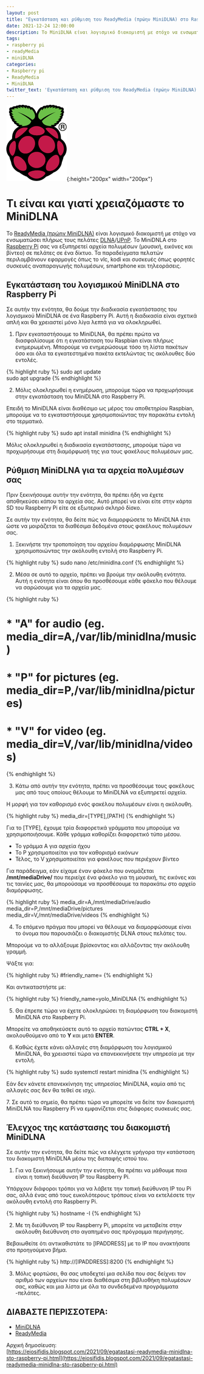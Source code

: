 ```yaml
---
layout: post
title: "Εγκατάσταση και ρύθμιση του ReadyMedia (πρώην MiniDLNA) στο Raspberry Pi"
date: 2021-12-24 12:00:00
description: Το MiniDLNA είναι λογισμικό διακομιστή με στόχο να ενσωματώσει πλήρως με τους πελάτες DLNA/UPnP. Εδώ θα δούμε πως εγκαθίστανται στο Raspberry Pi.
tags:
- raspberry pi
- readyMedia
- miniDLNA
categories:
- Raspberry pi
- ReadyMedia
- MiniDLNA
twitter_text: 'Εγκατάσταση και ρύθμιση του ReadyMedia (πρώην MiniDLNA) στο Raspberry Pi'
---
```


![Raspberry pi logo](/post_images/raspberrypi/raspberry-pi-logo.png "Raspberry Pi Logo"){:height="200px" width="200px"}


# Τι είναι και γιατί χρειαζόμαστε το MiniDLNA

Το [ReadyMedia (πρώην MiniDLNA)](https://sourceforge.net/projects/minidlna/) είναι λογισμικό διακομιστή με στόχο να ενσωματώσει πλήρως τους πελάτες [DLNA](http://en.wikipedia.org/wiki/Digital_Living_Network_Alliance)/[UPnP](http://en.wikipedia.org/wiki/Universal_Plug_and_Play). Το MiniDNLA στο [Raspberry Pi](https://www.raspberrypi.org/) σας να εξυπηρετεί αρχεία πολυμέσων (μουσική, εικόνες και βίντεο) σε πελάτες σε ένα δίκτυο. Τα παραδείγματα πελατών περιλαμβάνουν εφαρμογές όπως το vlc, kodi και συσκευές όπως φορητές συσκευές αναπαραγωγής πολυμέσων, smartphone και τηλεοράσεις.  
  
## Εγκατάσταση του λογισμικού MiniDLNA στο Raspberry Pi

Σε αυτήν την ενότητα, θα δούμε την διαδικασία εγκατάστασης του λογισμικού MiniDLNA σε ένα Raspberry Pi. Αυτή η διαδικασία είναι σχετικά απλή και θα χρειαστεί μόνο λίγα λεπτά για να ολοκληρωθεί.  
  
1. Πριν εγκαταστήσουμε το MiniDLNA, θα πρέπει πρώτα να διασφαλίσουμε ότι η εγκατάσταση του Raspbian είναι πλήρως ενημερωμένη. Μπορούμε να ενημερώσουμε τόσο τη λίστα πακέτων όσο και όλα τα εγκατεστημένα πακέτα εκτελώντας τις ακόλουθες δύο εντολές.   

{% highlight ruby %}
sudo apt update    
sudo apt upgrade
{% endhighlight %} 

2. Μόλις ολοκληρωθεί η ενημέρωση, μπορούμε τώρα να προχωρήσουμε στην εγκατάσταση του MiniDLNA στο Raspberry Pi.  
  
Επειδή το MiniDLNA είναι διαθέσιμο ως μέρος του αποθετηρίου Raspbian, μπορούμε να το εγκαταστήσουμε χρησιμοποιώντας την παρακάτω εντολή στο τερματικό.  

{% highlight ruby %}
sudo apt install minidlna
{% endhighlight %} 

Μόλις ολοκληρωθεί η διαδικασία εγκατάστασης, μπορούμε τώρα να προχωρήσουμε στη διαμόρφωσή της για τους φακέλους πολυμέσων μας.  
  
## Ρύθμιση MiniDLNA για τα αρχεία πολυμέσων σας

Πριν ξεκινήσουμε αυτήν την ενότητα, θα πρέπει ήδη να έχετε αποθηκεύσει κάπου τα αρχεία σας. Αυτό μπορεί να είναι είτε στην κάρτα SD του Raspberry Pi είτε σε εξωτερικό σκληρό δίσκο.  
  
Σε αυτήν την ενότητα, θα δείτε πώς να διαμορφώσετε το MiniDLNA έτσι ώστε να μοιράζεται τα διαθέσιμα δεδομένα στους φακέλους πολυμέσων σας.  
  
1. Ξεκινήστε την τροποποίηση του αρχείου διαμόρφωσης MiniDLNA χρησιμοποιώντας την ακόλουθη εντολή στο Raspberry Pi.  

{% highlight ruby %}
sudo nano /etc/minidlna.conf
{% endhighlight %}
  
2. Μέσα σε αυτό το αρχείο, πρέπει να βρούμε την ακόλουθη ενότητα. Αυτή η ενότητα είναι όπου θα προσθέσουμε κάθε φάκελο που θέλουμε να σαρώσουμε για τα αρχεία μας.

{% highlight ruby %}
# * "A" for audio (eg. media_dir=A,/var/lib/minidlna/music)   
# * "P" for pictures (eg. media_dir=P,/var/lib/minidlna/pictures)  
# * "V" for video (eg. media_dir=V,/var/lib/minidlna/videos)
{% endhighlight %}
  
3. Κάτω από αυτήν την ενότητα, πρέπει να προσθέσουμε τους φακέλους μας από τους οποίους θέλουμε το MiniDLNA να εξυπηρετεί αρχεία.  
  
Η μορφή για τον καθορισμό ενός φακέλου πολυμέσων είναι η ακόλουθη.  

{% highlight ruby %}
media_dir=[TYPE],[PATH]
{% endhighlight %}
  
Για το [TYPE], έχουμε τρία διαφορετικά γράμματα που μπορούμε να χρησιμοποιήσουμε. Κάθε γράμμα καθορίζει διαφορετικό τύπο μέσου.  
  
- Το γράμμα Α για αρχεία ήχου   
- Το P χρησιμοποιείται για τον καθορισμό εικόνων   
- Τέλος, το V χρησιμοποιείται για φακέλους που περιέχουν βίντεο  
  
Για παράδειγμα, εάν είχαμε έναν φάκελο που ονομάζεται **/mnt/mediaDrive/** που περιείχε ένα φάκελο για τη μουσική, τις εικόνες και τις ταινίες μας, θα μπορούσαμε να προσθέσουμε τα παρακάτω στο αρχείο διαμόρφωσης.  

{% highlight ruby %}
media_dir=A,/mnt/mediaDrive/audio  
media_dir=P,/mnt/mediaDrive/pictures  
media_dir=V,/mnt/mediaDrive/videos
{% endhighlight %}
  
4. Το επόμενο πράγμα που μπορεί να θέλουμε να διαμορφώσουμε είναι το όνομα που παρουσιάζει ο διακομιστής DLNA στους πελάτες του.  
  
Μπορούμε να το αλλάξουμε βρίσκοντας και αλλάζοντας την ακόλουθη γραμμή.  
  
Ψάξτε για:  

{% highlight ruby %}
#friendly\_name=
{% endhighlight %}
  
Και αντικαταστήστε με:  

{% highlight ruby %}
friendly_name=yolo_MiniDLNA
{% endhighlight %}
  
5. Θα έπρεπε τώρα να έχετε ολοκληρώσει τη διαμόρφωση του διακομιστή MiniDLNA στο Raspberry Pi.  
  
Μπορείτε να αποθηκεύσετε αυτό το αρχείο πατώντας **CTRL + X**, ακολουθούμενο από το **Y** και μετά **ENTER**.  
  
6. Καθώς έχετε κάνει αλλαγές στη διαμόρφωση του λογισμικού MiniDLNA, θα χρειαστεί τώρα να επανεκκινήσετε την υπηρεσία με την εντολή.  

{% highlight ruby %}
sudo systemctl restart minidlna
{% endhighlight %}
  
Εάν δεν κάνετε επανεκκίνηση της υπηρεσίας MiniDLNA, καμία από τις αλλαγές σας δεν θα τεθεί σε ισχύ.  
  
7\. Σε αυτό το σημείο, θα πρέπει τώρα να μπορείτε να δείτε τον διακομιστή MiniDLNA του Raspberry Pi να εμφανίζεται στις διάφορες συσκευές σας.  
  

## Έλεγχος της κατάστασης του διακομιστή MiniDLNA

Σε αυτήν την ενότητα, θα δείτε πώς να ελέγχετε γρήγορα την κατάσταση του διακομιστή MiniDLNA μέσω της διεπαφής ιστού του.  
  
1. Για να ξεκινήσουμε αυτήν την ενότητα, θα πρέπει να μάθουμε ποια είναι η τοπική διεύθυνση IP του Raspberry Pi.  
  
Υπάρχουν διάφοροι τρόποι για να λάβετε την τοπική διεύθυνση IP του Pi σας, αλλά ένας από τους ευκολότερους τρόπους είναι να εκτελέσετε την ακόλουθη εντολή στο Raspberry Pi.  

{% highlight ruby %}
hostname -I
{% endhighlight %}
  
2. Με τη διεύθυνση IP του Raspberry Pi, μπορείτε να μεταβείτε στην ακόλουθη διεύθυνση στο αγαπημένο σας πρόγραμμα περιήγησης.  
  
Βεβαιωθείτε ότι αντικαθιστάτε το [IPADDRESS] με το IP που ανακτήσατε στο προηγούμενο βήμα.  

{% highlight ruby %}
http://[IPADDRESS]:8200
{% endhighlight %}
  
3. Μόλις φορτώσει, θα σας υποδεχτεί μια σελίδα που σας δείχνει τον αριθμό των αρχείων που είναι διαθέσιμα στη βιβλιοθήκη πολυμέσων σας, καθώς και μια λίστα με όλα τα συνδεδεμένα προγράμματα -πελάτες.  
  
## ΔΙΑΒΑΣΤΕ ΠΕΡΙΣΣΟΤΕΡΑ:
  
- [MiniDLNA](https://help.ubuntu.com/community/MiniDLNA)  
- [ReadyMedia](https://wiki.archlinux.org/title/ReadyMedia)

Αρχική δημοσίευση:  
[https://eiosifidis.blogspot.com/2021/09/egatastasi-readymedia-minidlna-sto-raspberry-pi.html](https://eiosifidis.blogspot.com/2021/09/egatastasi-readymedia-minidlna-sto-raspberry-pi.html)
